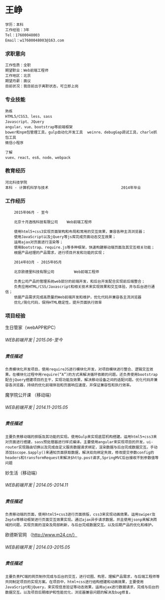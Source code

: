 # 王峥 
```
学历：本科
工作经验：3年
Tel：17600048003	
Email：w17600048003@163.com
```
### 求职意向
```
工作性质：全职
期望职业：Web前端工程师
工作地区：北京
期望月薪：面议
目前状况：我目前出于离职状态，可立即上岗
```

### 专业技能
```
熟练	
HTML5/CSS3、less、sass
Javascript、JQuery
angular、vue、bootstrap等前端框架
bower和npm包管理工具，gulp自动化开发工具	weinre、debugGap调试工具，charle抓包工具	
微信小程序

了解	
vuex、react、es6、node、webpack
```

	
### 教育经历
```
河北科技学院
本科 · 计算机科学与技术                                 2014年毕业
```

	
### 工作经历	
```
    2015年06月 - 至今

    北京十月逸栈科技有限公司 	Web前端工程师
	
    使用html5+css3实现页面架构和布局和常用的交互效果，兼容各种主流浏览器；
    使用JavaScript以及jQuery等js库完成页面动态交互效果；
    运用ajax对页面进行渲染等；
    使用Bootstrap、require.js等多种框架，快速构建移动端页面及其交互相关功能；
    根据产品经理的产品需求，进行项目开发和功能的实现；
```

	
	
```
    2014年03月 - 2015年05月
	
    北京欧德里科技有限公司	        Web前端工程师
	
    负责公司产品的管理系统web部分的前端开发，和后台开发配合实现前后端整合；
    负责应用HTML/CSS/Javascript和相关技术来实现效果和交互体验，并与后台进行通信；
    依据产品需求完成高质量的Web前端开发和维护，优化代码并兼容各主流浏览器
    优化/简化代码，保持HTML稳定性，提升页面执行效率
```

	
### 项目经验	

生日管家（webAPP和PC）
	
###### WEB前端开发	| 2015.06-至今 
	
##### 责任描述



``
负责模块化开发项目，使用requireJS进行模块化开发，对项目模块进行整合、逻辑交互效果。在模块化过程中用require(“A”)的方式来解决循环依赖的问题。还负责使用bootstrap配合jQuery搭建项目的主干，实现功能及效果，解决移动设备之间的适配问题。优化代码并兼容各浏览器，持续的优化前端体验和页面响应速度，并保证兼容性和执行效率。
``




	

魔学院公开课 （移动端）   
	
###### WEB前端开发	| 2014.11-2015.05 
	
##### 责任描述


``
主要负责移动端的排版及其功能的实现。使用Gulp来实现底层机构搭建。运用html5+css3来对页面进行搭建，sass预处理器进行样式编译。主要使用angular来实现项目的开发，ui-router实现路由切换以及完成自定义服务数据请求绑定，渲染数据与后台完成数据交互。手动添加$scope.$apply()来通知页面获取数据，解决双向绑定失效，修改提交参数config的headers和transformRequest来解决$http.post请求,SpringMVC后台接收不到参数值等问题
``



	

妙生活（移动端）
	
###### 	WEB前端开发	| 2014.05-2014.11
	
##### 责任描述

``
负责移动端的页面，使用html5+css3进行页面排版，css3来实现动画效果。运用swiper及Zepto等移动框架进行页面交互效果实现。通过ajax异步请求数据，并且使用jsonp来解决跨域的问题，实现页面的渲染及局部刷新，与后台完成数据交互。以及后期产品的优化和维护。
``







欧德斯官网 （http://www.m24.cn/）
	
###### 	WEB前端开发	| 2014.03-2015.05
	
##### 责任描述


``
主要负责PC端的网页制作完成与后台的交互，进行切图、构思，理解产品需求，与后端工程师等共同制定项目的实现方案。在项目中，html+css进行结构搭建和动画效果，主要使用JavaScript和jQuery，来实现信息验证等动态效果，运用ajax进行数据请求，完成与后台的数据交互。以及项目后期维护和性能优化，浏览器兼容问题的解决及bug修复。
``






